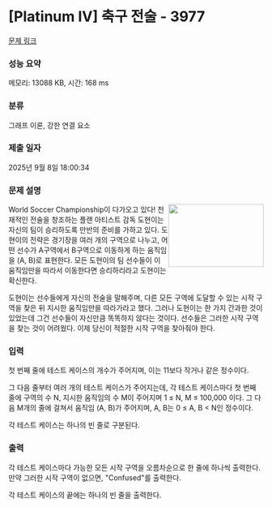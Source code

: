 # [Platinum IV] 축구 전술 - 3977 

[문제 링크](https://www.acmicpc.net/problem/3977) 

### 성능 요약

메모리: 13088 KB, 시간: 168 ms

### 분류

그래프 이론, 강한 연결 요소

### 제출 일자

2025년 9월 8일 18:00:34

### 문제 설명

<p><img alt="" src="https://www.acmicpc.net/upload/images2/field(1).png" style="float:right; height:124px; line-height:20.8px; opacity:0.9; width:188px">World Soccer Championship이 다가오고 있다! 천재적인 전술을 창조하는 플랜 아티스트 감독 도현이는 자신의 팀이 승리하도록 만반의 준비를 가하고 있다. 도현이의 전략은 경기장을 여러 개의 구역으로 나누고, 어떤 선수가 A구역에서 B구역으로 이동하게 하는 움직임을 (A, B)로 표현한다. 모든 도현이의 팀 선수들이 이 움직임만을 따라서 이동한다면 승리하리라고 도현이는 확신한다.</p>

<p>도현이는 선수들에게 자신의 전술을 말해주며, 다른 모든 구역에 도달할 수 있는 시작 구역을 찾은 뒤 지시한 움직임만을 따라가라고 했다. 그러나 도현이는 한 가지 간과한 것이 있었는데 그건 선수들이 자신만큼 똑똑하지 않다는 것이다. 선수들은 그러한 시작 구역을 찾는 것이 어려웠다. 이제 당신이 적절한 시작 구역을 찾아줘야 한다.</p>

<div> </div>

### 입력 

 <p>첫 번째 줄에 테스트 케이스의 개수가 주어지며, 이는 11보다 작거나 같은 정수이다.</p>

<p>그 다음 줄부터 여러 개의 테스트 케이스가 주어지는데, 각 테스트 케이스마다 첫 번째 줄에 구역의 수 N, 지시한 움직임의 수 M이 주어지며 1 ≤ N, M ≤ 100,000 이다. 그 다음 M개의 줄에 걸쳐서 움직임 (A, B)가 주어지며, A, B는 0 ≤ A, B < N인 정수이다.</p>

<p>각 테스트 케이스는 하나의 빈 줄로 구분된다.</p>

### 출력 

 <p>각 테스트 케이스마다 가능한 모든 시작 구역을 오름차순으로 한 줄에 하나씩 출력한다. 만약 그러한 시작 구역이 없으면, "Confused"를 출력한다.</p>

<p>각 테스트 케이스의 끝에는 하나의 빈 줄을 출력한다.</p>

